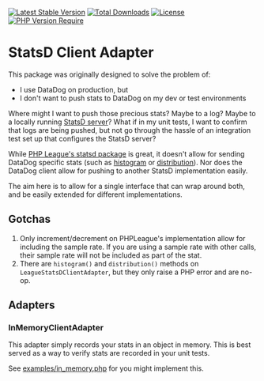 [![Latest Stable Version](http://poser.pugx.org/cosmastech/statsd-client-adapter/v)](https://packagist.org/packages/cosmastech/statsd-client-adapter) [![Total Downloads](http://poser.pugx.org/cosmastech/statsd-client-adapter/downloads)](https://packagist.org/packages/cosmastech/statsd-client-adapter)  [![License](http://poser.pugx.org/cosmastech/statsd-client-adapter/license)](https://packagist.org/packages/cosmastech/statsd-client-adapter) [![PHP Version Require](http://poser.pugx.org/cosmastech/statsd-client-adapter/require/php)](https://packagist.org/packages/cosmastech/statsd-client-adapter)
# StatsD Client Adapter
This package was originally designed to solve the problem of:
* I use DataDog on production, but
* I don't want to push stats to DataDog on my dev or test environments

Where might I want to push those precious stats? Maybe to a log? Maybe to a locally running [StatsD server](https://github.com/statsd/statsd)? What if in my unit tests, I want to confirm that logs are being pushed, but not go through the hassle of an integration test set up that configures the StatsD server?

While [PHP League's statsd package](https://github.com/thephpleague/statsd) is great, it doesn't allow for sending DataDog specific stats 
(such as [histogram](https://docs.datadoghq.com/metrics/types/?tab=histogram) or [distribution](https://docs.datadoghq.com/metrics/types/?tab=distribution)).
Nor does the DataDog client allow for pushing to another StatsD implementation easily.

The aim here is to allow for a single interface that can wrap around both, and be easily extended for different implementations.

## Gotchas
1. Only increment/decrement on PHPLeague's implementation allow for including the sample rate. If you are using a sample rate with other calls, their sample rate will not be included as part of the stat.
2. There are `histogram()` and `distribution()` methods on `LeagueStatsDClientAdapter`, but they only raise a PHP error and are no-op.

## Adapters
### InMemoryClientAdapter
This adapter simply records your stats in an object in memory. This is best served as a way to verify stats are recorded in your unit tests.

See [examples/in_memory.php](examples/in_memory.php) for you might implement this.
